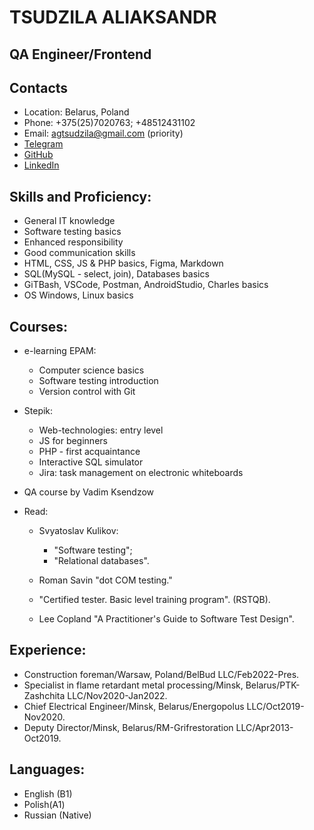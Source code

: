 # __TSUDZILA ALIAKSANDR__

## QA Engineer/Frontend

## Contacts

* Location: Belarus, Poland
* Phone: +375(25)7020763; +48512431102
* Email: agtsudzila@gmail.com (priority)
* [Telegram](https://t.me/alekstsud)
* [GitHub](https://github.com/Alekstsud)
* [LinkedIn](https://www.linkedin.com/in/aleks-tsud)

## Skills and Proficiency: 

* General IT knowledge
* Software testing basics
* Enhanced responsibility
* Good communication skills
* HTML, CSS, JS & PHP basics, Figma, Markdown
* SQL(MySQL - select, join), Databases basics
* GiTBash, VSCode, Postman, AndroidStudio, Charles basics 
* OS Windows, Linux basics

## Courses:

* e-learning EPAM:
    * Computer science basics 
    * Software testing introduction
    * Version control with Git

* Stepik:
    * Web-technologies: entry level 
    * JS for beginners
    * PHP - first acquaintance
    * Interactive SQL simulator
    * Jira: task management on electronic whiteboards

* QA course by Vadim Ksendzow

* Read:
    * Svyatoslav Kulikov:
        * "Software testing";
        * "Relational databases".

    * Roman Savin "dot COM testing."

    * "Certified tester. Basic level training program". (RSTQB).

    * Lee Copland "A Practitioner's Guide to Software Test Design".

## Experience:

* Сonstruction foreman/Warsaw, Poland/BelBud LLC/Feb2022-Pres.
* Specialist in flame retardant metal processing/Minsk, Belarus/PTK-Zashchita LLC/Nov2020-Jan2022.
* Chief Electrical Engineer/Minsk, Belarus/Energopolus LLC/Oct2019-Nov2020.
* Deputy Director/Minsk, Belarus/RM-Grifrestoration LLC/Apr2013-Oct2019.

## Languages:

* English (B1)
* Polish(A1)
* Russian (Native)
